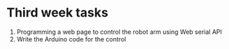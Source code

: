 
<h1>Third week tasks</h1>
  <ol>
  <li>Programming a web page to control the robot arm using Web serial API</li>
  <li>Write the Arduino code for the control</li>
    
  </ol>

